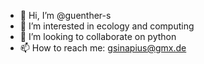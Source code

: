 - 👋 Hi, I’m @guenther-s
- 👀 I’m interested in ecology and computing 
- 💞️ I’m looking to collaborate on python
- 📫 How to reach me: gsinapius@gmx.de

<!---
guenther-s/guenther-s is a ✨ special ✨ repository because its `README.md` (this file) appears on your GitHub profile.
You can click the Preview link to take a look at your changes.
--->
